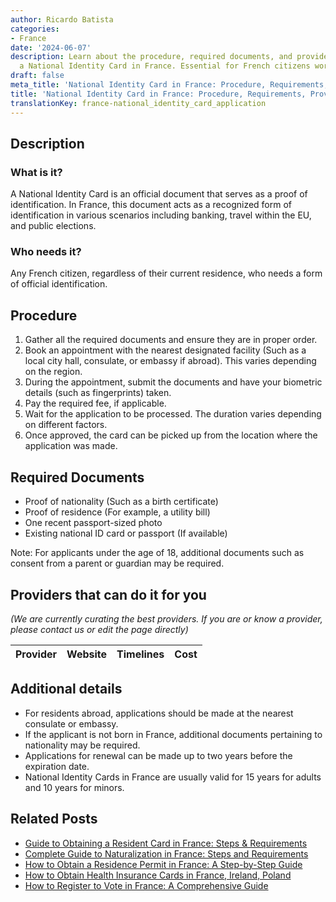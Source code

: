 ```yaml
---
author: Ricardo Batista
categories:
- France
date: '2024-06-07'
description: Learn about the procedure, required documents, and providers for obtaining
  a National Identity Card in France. Essential for French citizens worldwide.
draft: false
meta_title: 'National Identity Card in France: Procedure, Requirements, Providers'
title: 'National Identity Card in France: Procedure, Requirements, Providers'
translationKey: france-national_identity_card_application
---
```


## Description
### What is it?
A National Identity Card is an official document that serves as a proof of identification. In France, this document acts as a recognized form of identification in various scenarios including banking, travel within the EU, and public elections.

### Who needs it?
Any French citizen, regardless of their current residence, who needs a form of official identification.

## Procedure

1. Gather all the required documents and ensure they are in proper order.
2. Book an appointment with the nearest designated facility (Such as a local city hall, consulate, or embassy if abroad). This varies depending on the region.
3. During the appointment, submit the documents and have your biometric details (such as fingerprints) taken.
4. Pay the required fee, if applicable.
5. Wait for the application to be processed. The duration varies depending on different factors.
6. Once approved, the card can be picked up from the location where the application was made.

## Required Documents

- Proof of nationality (Such as a birth certificate)
- Proof of residence (For example, a utility bill)
- One recent passport-sized photo
- Existing national ID card or passport (If available)

Note: For applicants under the age of 18, additional documents such as consent from a parent or guardian may be required.

## Providers that can do it for you

_(We are currently curating the best providers. If you are or know a provider, please contact us or edit the page directly)_

| Provider        |     Website     |     Timelines    |       Cost      |
| --------------- | --------------- |  :-------------: | :-------------: |

## Additional details

- For residents abroad, applications should be made at the nearest consulate or embassy.
- If the applicant is not born in France, additional documents pertaining to nationality may be required.
- Applications for renewal can be made up to two years before the expiration date.
- National Identity Cards in France are usually valid for 15 years for adults and 10 years for minors.


## Related Posts

- [Guide to Obtaining a Resident Card in France: Steps & Requirements](https://tramitit.com/guides/france/resident_card_application/)
- [Complete Guide to Naturalization in France: Steps and Requirements](https://tramitit.com/guides/france/naturalization_application/)
- [How to Obtain a Residence Permit in France: A Step-by-Step Guide](https://tramitit.com/guides/france/residence_permit_application/)
- [How to Obtain Health Insurance Cards in France, Ireland, Poland](https://tramitit.com/guides/france/health_insurance_card_application/)
- [How to Register to Vote in France: A Comprehensive Guide](https://tramitit.com/guides/france/voter_registration/)